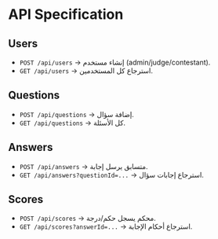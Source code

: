 # API Specification

## Users

* `POST /api/users` → إنشاء مستخدم (admin/judge/contestant).
* `GET /api/users` → استرجاع كل المستخدمين.

## Questions

* `POST /api/questions` → إضافة سؤال.
* `GET /api/questions` → كل الأسئلة.

## Answers

* `POST /api/answers` → متسابق يرسل إجابة.
* `GET /api/answers?questionId=...` → استرجاع إجابات سؤال.

## Scores

* `POST /api/scores` → محكم يسجل حكم/درجة.
* `GET /api/scores?answerId=...` → استرجاع أحكام الإجابة.
